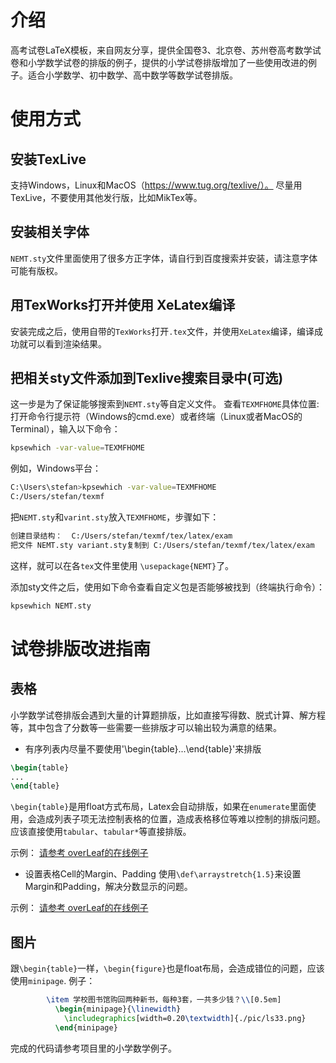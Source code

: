 # 介绍
高考试卷LaTeX模板，来自网友分享，提供全国卷3、北京卷、苏州卷高考数学试卷和小学数学试卷的排版的例子，提供的小学试卷排版增加了一些使用改进的例子。适合小学数学、初中数学、高中数学等数学试卷排版。


# 使用方式
## 安装TexLive

支持Windows，Linux和MacOS（https://www.tug.org/texlive/）。
尽量用TexLive，不要使用其他发行版，比如MikTex等。

## 安装相关字体
`NEMT.sty`文件里面使用了很多方正字体，请自行到百度搜索并安装，请注意字体可能有版权。

## 用TexWorks打开并使用 XeLatex编译

安装完成之后，使用自带的`TexWorks`打开`.tex`文件，并使用`XeLatex`编译，编译成功就可以看到渲染结果。

## 把相关sty文件添加到Texlive搜索目录中(可选)
这一步是为了保证能够搜索到`NEMT.sty`等自定义文件。
查看`TEXMFHOME`具体位置:
打开命令行提示符（Windows的cmd.exe）或者终端（Linux或者MacOS的Terminal），输入以下命令：
```bash
kpsewhich -var-value=TEXMFHOME
```
例如，Windows平台：
```bash
C:\Users\stefan>kpsewhich -var-value=TEXMFHOME
C:/Users/stefan/texmf
```
把`NEMT.sty`和`varint.sty`放入`TEXMFHOME`，步骤如下：
```bash
创建目录结构：  C:/Users/stefan/texmf/tex/latex/exam
把文件 NEMT.sty variant.sty复制到 C:/Users/stefan/texmf/tex/latex/exam
```
这样，就可以在各`tex`文件里使用 `\usepackage{NEMT}`了。

添加sty文件之后，使用如下命令查看自定义包是否能够被找到（终端执行命令）：
```bash
kpsewhich NEMT.sty
```

# 试卷排版改进指南
## 表格
小学数学试卷排版会遇到大量的计算题排版，比如直接写得数、脱式计算、解方程等，其中包含了分数等一些需要一些排版才可以输出较为满意的结果。

- 有序列表内尽量不要使用'\begin{table}...\end{table}'来排版
```latex
\begin{table}
...
\end{table}
```
`\begin{table}`是用float方式布局，Latex会自动排版，如果在`enumerate`里面使用，会造成列表子项无法控制表格的位置，造成表格移位等难以控制的排版问题。
应该直接使用`tabular`、`tabular*`等直接排版。

示例：
[请参考 overLeaf的在线例子](https://www.overleaf.com/project/5c29cb9701cd4e564c780b13)

- 设置表格Cell的Margin、Padding
使用`\def\arraystretch{1.5}`来设置Margin和Padding，解决分数显示的问题。

示例：
[请参考 overLeaf的在线例子](https://www.overleaf.com/project/5c29cb9701cd4e564c780b13)

## 图片
跟`\begin{table}`一样，`\begin{figure}`也是float布局，会造成错位的问题，应该使用`minipage`.
例子：
```latex
        \item 学校图书馆购回两种新书，每种3套，一共多少钱？\\[0.5em]
          \begin{minipage}{\linewidth}
            \includegraphics[width=0.20\textwidth]{./pic/ls33.png}
          \end{minipage}
```
完成的代码请参考项目里的小学数学例子。
